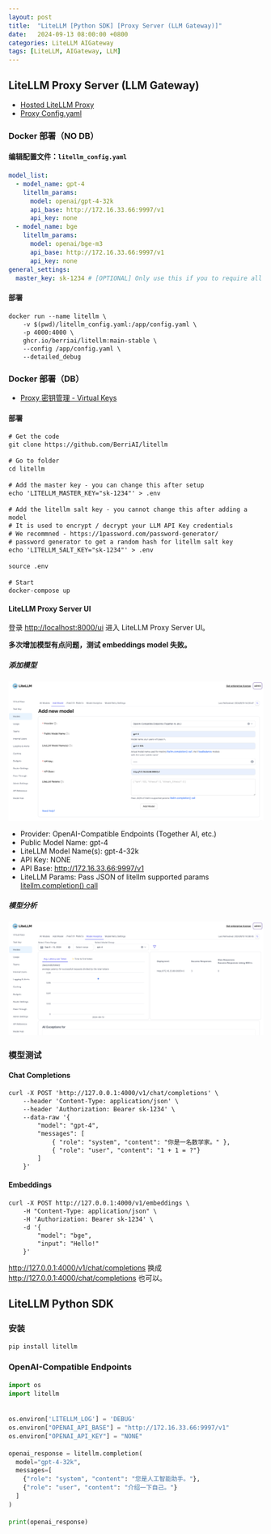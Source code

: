```yaml
---
layout: post
title:  "LiteLLM [Python SDK] [Proxy Server (LLM Gateway)]"
date:   2024-09-13 08:00:00 +0800
categories: LiteLLM AIGateway
tags: [LiteLLM, AIGateway, LLM]
---
```


## LiteLLM Proxy Server (LLM Gateway)
- [Hosted LiteLLM Proxy](https://docs.litellm.ai/docs/hosted)
- [Proxy Config.yaml](https://docs.litellm.ai/docs/proxy/configs)

### Docker 部署（NO DB）

#### 编辑配置文件：`litellm_config.yaml`

```yaml
model_list:
  - model_name: gpt-4
    litellm_params:
      model: openai/gpt-4-32k
      api_base: http://172.16.33.66:9997/v1
      api_key: none
  - model_name: bge
    litellm_params:
      model: openai/bge-m3
      api_base: http://172.16.33.66:9997/v1
      api_key: none
general_settings:
  master_key: sk-1234 # [OPTIONAL] Only use this if you to require all calls to contain this key (Authorization: Bearer sk-1234)
```

#### 部署

```shell
docker run --name litellm \
    -v $(pwd)/litellm_config.yaml:/app/config.yaml \
    -p 4000:4000 \
    ghcr.io/berriai/litellm:main-stable \
    --config /app/config.yaml \
    --detailed_debug
```

### Docker 部署（DB）
- [Proxy 密钥管理 - Virtual Keys](https://docs.litellm.ai/docs/proxy/virtual_keys)

#### 部署
```shell
# Get the code
git clone https://github.com/BerriAI/litellm

# Go to folder
cd litellm

# Add the master key - you can change this after setup
echo 'LITELLM_MASTER_KEY="sk-1234"' > .env

# Add the litellm salt key - you cannot change this after adding a model
# It is used to encrypt / decrypt your LLM API Key credentials
# We recommned - https://1password.com/password-generator/ 
# password generator to get a random hash for litellm salt key
echo 'LITELLM_SALT_KEY="sk-1234"' > .env

source .env

# Start
docker-compose up
```

#### LiteLLM Proxy Server UI
登录 [http://localhost:8000/ui](http://localhost:8000/ui) 进入 LiteLLM Proxy Server UI。

**多次增加模型有点问题，测试 embeddings model 失败。**

##### 添加模型

![](/images/2024/LiteLLM/add-model.png)
- Provider: OpenAI-Compatible Endpoints (Together AI, etc.)
- Public Model Name: gpt-4
- LiteLLM Model Name(s): gpt-4-32k
- API Key: NONE
- API Base: http://172.16.33.66:9997/v1
- LiteLLM Params: Pass JSON of litellm supported params [litellm.completion() call](https://docs.litellm.ai/docs/completion/input)

##### 模型分析

![](/images/2024/LiteLLM/model-analytics.png)

### 模型测试

#### Chat Completions

```shell
curl -X POST 'http://127.0.0.1:4000/v1/chat/completions' \
    --header 'Content-Type: application/json' \
    --header 'Authorization: Bearer sk-1234' \
    --data-raw '{
        "model": "gpt-4",
        "messages": [ 
            { "role": "system", "content": "你是一名数学家。" }, 
            { "role": "user", "content": "1 + 1 = ?"} 
        ]
    }'
```

#### Embeddings

```shell
curl -X POST http://127.0.0.1:4000/v1/embeddings \
    -H "Content-Type: application/json" \
    -H 'Authorization: Bearer sk-1234' \
    -d '{
        "model": "bge",
        "input": "Hello!"
    }'
```

http://127.0.0.1:4000/v1/chat/completions 换成 http://127.0.0.1:4000/chat/completions 也可以。


## LiteLLM Python SDK

### 安装

```shell
pip install litellm
```

### OpenAI-Compatible Endpoints

```python
import os
import litellm


os.environ['LITELLM_LOG'] = 'DEBUG'
os.environ["OPENAI_API_BASE"] = "http://172.16.33.66:9997/v1"
os.environ["OPENAI_API_KEY"] = "NONE"

openai_response = litellm.completion(
  model="gpt-4-32k",
  messages=[
    {"role": "system", "content": "您是人工智能助手。"}, 
    {"role": "user", "content": "介绍一下自己。"}
  ]
)

print(openai_response)
```
